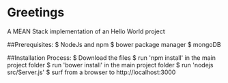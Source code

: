 # Greetings
A MEAN Stack implementation of an Hello World project

##Prerequisites:
$ NodeJs and npm
$ bower package manager
$ mongoDB

##Installation Process:
$ Download the files
$ run 'npm install' in the main project folder
$ run 'bower install' in the main project folder
$ run 'nodejs src/Server.js'
$ surf from a browser to http://localhost:3000
